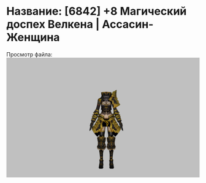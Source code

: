 # Название: [6842] +8 Магический доспех Велкена | Ассасин-Женщина

Просмотр файла:
![p070023.png](p070023.png)